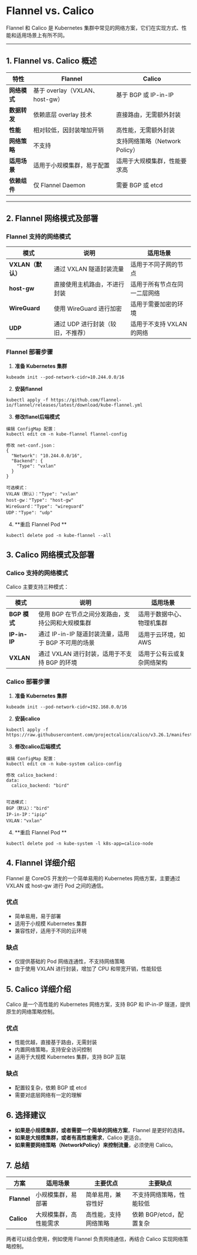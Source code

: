 # Flannel vs. Calico
Flannel 和 Calico 是 Kubernetes 集群中常见的网络方案，它们在实现方式、性能和适用场景上有所不同。

---

## 1. Flannel vs. Calico 概述
| 特性 | Flannel | Calico |
| --- | --- | --- |
| **网络模式** | 基于 overlay（VXLAN、host-gw） | 基于 BGP 或 IP-in-IP |
| **数据转发** | 依赖底层 overlay 技术 | 直接路由，无需额外封装 |
| **性能** | 相对较低，因封装增加开销 | 高性能，无需额外封装 |
| **网络策略** | 不支持 | 支持网络策略（Network Policy） |
| **适用场景** | 适用于小规模集群，易于配置 | 适用于大规模集群，性能要求高 |
| **依赖组件** | 仅 Flannel Daemon | 需要 BGP 或 etcd |


---

## 2. Flannel 网络模式及部署
### **Flannel 支持的网络模式**
| 模式 | 说明 | 适用场景 |
| --- | --- | --- |
| **VXLAN（默认）** | 通过 VXLAN 隧道封装流量 | 适用于不同子网的节点 |
| **host-gw** | 直接使用主机路由，不进行封装 | 适用于所有节点在同一二层网络 |
| **WireGuard** | 使用 WireGuard 进行加密 | 适用于需要加密的环境 |
| **UDP** | 通过 UDP 进行封装（较旧，不推荐） | 适用于不支持 VXLAN 的网络 |



### **Flannel 部署步骤**
1. **准备 Kubernetes 集群**

```shell
kubeadm init --pod-network-cidr=10.244.0.0/16
```

2. **安装flannel**

```shell
kubectl apply -f https://github.com/flannel-io/flannel/releases/latest/download/kube-flannel.yml
```

3. **修改flanel后端模式**

```shell
编辑 ConfigMap 配置：
kubectl edit cm -n kube-flannel flannel-config

修改 net-conf.json：
{
  "Network": "10.244.0.0/16",
  "Backend": {
    "Type": "vxlan"
  }
}

可选模式：
VXLAN（默认）："Type": "vxlan"
host-gw："Type": "host-gw"
WireGuard："Type": "wireguard"
UDP："Type": "udp"
```

4. **重启 Flannel Pod  **

```shell
kubectl delete pod -n kube-flannel --all
```



## 3. Calico 网络模式及部署
### **Calico 支持的网络模式**
Calico 主要支持三种模式：

| 模式 | 说明 | 适用场景 |
| --- | --- | --- |
| **BGP 模式** | 使用 BGP 在节点之间分发路由，支持公网和大规模集群 | 适用于数据中心、物理机集群 |
| **IP-in-IP** | 通过 IP-in-IP 隧道封装流量，适用于 BGP 不可用的场景 | 适用于云环境，如 AWS |
| **VXLAN** | 通过 VXLAN 进行封装，适用于不支持 BGP 的环境 | 适用于公有云或复杂网络架构 |


### **Calico 部署步骤**
1. **准备 Kubernetes 集群**

```shell
kubeadm init --pod-network-cidr=192.168.0.0/16
```

2. **安装calico**

```shell
kubectl apply -f https://raw.githubusercontent.com/projectcalico/calico/v3.26.1/manifests/calico.yaml
```

3. **修改calico后端模式**

```shell
编辑 ConfigMap 配置：
kubectl edit cm -n kube-system calico-config

修改 calico_backend：
data:
  calico_backend: "bird"


可选模式：
BGP（默认）："bird"
IP-in-IP："ipip"
VXLAN："vxlan"
```

4. **重启 Flannel Pod  **

```shell
kubectl delete pod -n kube-system -l k8s-app=calico-node
```

  


## 4. Flannel 详细介绍
Flannel 是 CoreOS 开发的一个简单易用的 Kubernetes 网络方案，主要通过 VXLAN 或 host-gw 进行 Pod 之间的通信。

### **优点**
+ 简单易用，易于部署
+ 适用于小规模 Kubernetes 集群
+ 兼容性好，适用于不同的云环境

### **缺点**
+ 仅提供基础的 Pod 网络连通性，不支持网络策略
+ 由于使用 VXLAN 进行封装，增加了 CPU 和带宽开销，性能较低

## 5. Calico 详细介绍
Calico 是一个高性能的 Kubernetes 网络方案，支持 BGP 和 IP-in-IP 隧道，提供原生的网络策略控制。

### **优点**
+ 性能优越，直接基于路由，无需封装
+ 内置网络策略，支持安全访问控制
+ 适用于大规模 Kubernetes 集群，支持 BGP 互联

### **缺点**
+ 配置较复杂，依赖 BGP 或 etcd
+ 需要对底层网络有一定的理解

## 6. 选择建议
+ **如果是小规模集群，或者需要一个简单的网络方案**，Flannel 是更好的选择。
+ **如果是大规模集群，或者有高性能需求**，Calico 更适合。
+ **如果需要网络策略（NetworkPolicy）来控制流量**，必须使用 Calico。

## 7. 总结
| 方案 | 适用场景 | 主要优点 | 主要缺点 |
| --- | --- | --- | --- |
| **Flannel** | 小规模集群，易部署 | 简单易用，兼容性好 | 不支持网络策略，性能较低 |
| **Calico** | 大规模集群，高性能需求 | 高性能，支持网络策略 | 依赖 BGP/etcd，配置复杂 |


两者可以结合使用，例如使用 Flannel 负责网络通信，再结合 Calico 实现网络策略控制。  


